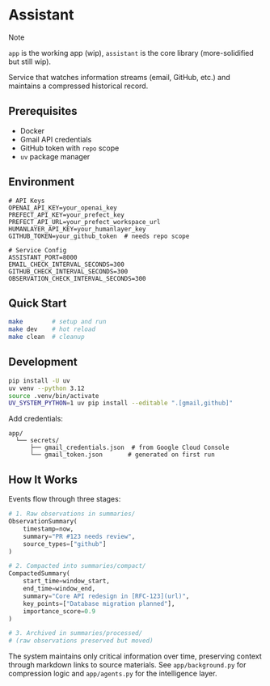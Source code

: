 # Assistant

> [!NOTE]
>
> `app` is the working app (wip), `assistant` is the core library (more-solidified but still wip).

Service that watches information streams (email, GitHub, etc.) and maintains a compressed historical record.

## Prerequisites

- Docker
- Gmail API credentials
- GitHub token with `repo` scope
- `uv` package manager

## Environment

```env
# API Keys
OPENAI_API_KEY=your_openai_key
PREFECT_API_KEY=your_prefect_key
PREFECT_API_URL=your_prefect_workspace_url
HUMANLAYER_API_KEY=your_humanlayer_key
GITHUB_TOKEN=your_github_token  # needs repo scope

# Service Config
ASSISTANT_PORT=8000
EMAIL_CHECK_INTERVAL_SECONDS=300
GITHUB_CHECK_INTERVAL_SECONDS=300
OBSERVATION_CHECK_INTERVAL_SECONDS=300
```

## Quick Start

```bash
make        # setup and run
make dev    # hot reload
make clean  # cleanup
```

## Development

```bash
pip install -U uv
uv venv --python 3.12
source .venv/bin/activate
UV_SYSTEM_PYTHON=1 uv pip install --editable ".[gmail,github]"
```

Add credentials:

```
app/
  └── secrets/
      ├── gmail_credentials.json  # from Google Cloud Console
      └── gmail_token.json       # generated on first run
```

## How It Works

Events flow through three stages:

```python
# 1. Raw observations in summaries/
ObservationSummary(
    timestamp=now,
    summary="PR #123 needs review",
    source_types=["github"]
)

# 2. Compacted into summaries/compact/
CompactedSummary(
    start_time=window_start,
    end_time=window_end,
    summary="Core API redesign in [RFC-123](url)",
    key_points=["Database migration planned"],
    importance_score=0.9
)

# 3. Archived in summaries/processed/
# (raw observations preserved but moved)
```

The system maintains only critical information over time, preserving context through markdown links to source materials. See `app/background.py` for compression logic and `app/agents.py` for the intelligence layer.
